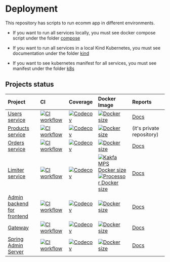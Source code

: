 # Deployment

This repository has scripts to run ecomm app in different environments.

- If you want to run all services locally, you must see docker compose script under the folder [compose](./compose)

- If you want to run all services in a local Kind Kubernetes, you must see documentation under the folder [kind](./kind)

- If you want to see kubernetes manifest for all services, you must see manifest under the folder [k8s](./k8s)


## Projects status

| Project                                                                  | CI                                                                                                                                                                                                                                 | Coverage                                                                                                                                                                     | Docker Image                                                                                                                                                                                                                                                                                                                                                                                                                   | Reports                                                  |
|:-------------------------------------------------------------------------|:-----------------------------------------------------------------------------------------------------------------------------------------------------------------------------------------------------------------------------------|:-----------------------------------------------------------------------------------------------------------------------------------------------------------------------------|:-------------------------------------------------------------------------------------------------------------------------------------------------------------------------------------------------------------------------------------------------------------------------------------------------------------------------------------------------------------------------------------------------------------------------------|:---------------------------------------------------------|
| [Users service](https://github.com/sjexpos/ecomm-users-service)          | [![CI workflow](https://img.shields.io/github/actions/workflow/status/sjexpos/ecomm-users-service/ci.yaml?branch=main&label=&logo=github&style=plastic)](https://github.com/sjexpos/ecomm-users-service/actions?workflow=CI)       | [![Codecov](https://img.shields.io/codecov/c/github/sjexpos/ecomm-users-service?logo=codecov&label=&style=plastic)](https://codecov.io/gh/sjexpos/ecomm-users-service)       | [![Docker size](https://img.shields.io/docker/image-size/sjexposecomm/users-service?logo=docker&label=&style=plastic)](https://hub.docker.com/r/sjexposecomm/users-service/tags)                                                                                                                                                                                                                                               | [Docs](https://sjexpos.github.io/ecomm-users-service/)   |
| [Products service](https://github.com/sjexpos/ecomm-products-service)    | [![CI workflow](https://img.shields.io/github/actions/workflow/status/sjexpos/ecomm-products-service/ci.yaml?branch=main&label=&logo=github&style=plastic)](https://github.com/sjexpos/ecomm-products-service/actions?workflow=CI) | [![Codecov](https://img.shields.io/codecov/c/github/sjexpos/ecomm-products-service?logo=codecov&label=&style=plastic)](https://codecov.io/gh/sjexpos/ecomm-products-service) | [![Docker size](https://img.shields.io/docker/image-size/sjexposecomm/products-service?logo=docker&label=&style=plastic)](https://hub.docker.com/r/sjexposecomm/products-service/tags)                                                                                                                                                                                                                                         | (it's private repository)                                |
| [Orders service](https://github.com/sjexpos/ecomm-orders-service)        | [![CI workflow](https://img.shields.io/github/actions/workflow/status/sjexpos/ecomm-orders-service/ci.yaml?branch=main&label=&logo=github&style=plastic)](https://github.com/sjexpos/ecomm-orders-service/actions?workflow=CI)     | [![Codecov](https://img.shields.io/codecov/c/github/sjexpos/ecomm-orders-service?logo=codecov&label=&style=plastic)](https://codecov.io/gh/sjexpos/ecomm-orders-service)     | [![Docker size](https://img.shields.io/docker/image-size/sjexposecomm/orders-service?logo=docker&label=&style=plastic)](https://hub.docker.com/r/sjexposecomm/orders-service/tags)                                                                                                                                                                                                                                             | [Docs](https://sjexpos.github.io/ecomm-orders-service/)  |
| [Limiter service](https://github.com/sjexpos/ecomm-limiter-service)      | [![CI workflow](https://img.shields.io/github/actions/workflow/status/sjexpos/ecomm-limiter-service/ci.yaml?branch=main&label=&logo=github&style=plastic)](https://github.com/sjexpos/ecomm-limiter-service/actions?workflow=CI)   | [![Codecov](https://img.shields.io/codecov/c/github/sjexpos/ecomm-limiter-service?logo=codecov&label=&style=plastic)](https://codecov.io/gh/sjexpos/ecomm-limiter-service)   | [![Kakfa MPS Docker size](https://img.shields.io/docker/image-size/sjexposecomm/limiter-kafka-mps?logo=docker&style=plastic&label=Kakfa%20MPS)](https://hub.docker.com/r/sjexposecomm/limiter-kafka-mps/tags) <br> [![Processor Docker size](https://img.shields.io/docker/image-size/sjexposecomm/limiter-processor?logo=docker&style=plastic&label=Processor)](https://hub.docker.com/r/sjexposecomm/limiter-processor/tags) | [Docs](https://sjexpos.github.io/ecomm-limiter-service/) |
| [Admin backend for frontend](https://github.com/sjexpos/ecomm-admin-bff) | [![CI workflow](https://img.shields.io/github/actions/workflow/status/sjexpos/ecomm-admin-bff/ci.yaml?branch=main&label=&logo=github&style=plastic)](https://github.com/sjexpos/ecomm-admin-bff/actions?workflow=CI)               | [![Codecov](https://img.shields.io/codecov/c/github/sjexpos/ecomm-admin-bff?logo=codecov&label=&style=plastic)](https://codecov.io/gh/sjexpos/ecomm-admin-bff)               | [![Docker size](https://img.shields.io/docker/image-size/sjexposecomm/admin-bff?logo=docker&label=&style=plastic)](https://hub.docker.com/r/sjexposecomm/admin-bff/tags)                                                                                                                                                                                                                                                       | [Docs](https://sjexpos.github.io/ecomm-admin-bff/)       |
| [Gateway](https://github.com/sjexpos/ecomm-gateway)                      | [![CI workflow](https://img.shields.io/github/actions/workflow/status/sjexpos/ecomm-gateway/ci.yaml?branch=main&label=&logo=github&style=plastic)](https://github.com/sjexpos/ecomm-gateway/actions?workflow=CI)                   | [![Codecov](https://img.shields.io/codecov/c/github/sjexpos/ecomm-gateway?logo=codecov&label=&style=plastic)](https://codecov.io/gh/sjexpos/ecomm-gateway)                   | [![Docker size](https://img.shields.io/docker/image-size/sjexposecomm/gateway?logo=docker&label=&style=plastic)](https://hub.docker.com/r/sjexposecomm/gateway/tags)                                                                                                                                                                                                                                                           | [Docs](https://sjexpos.github.io/ecomm-gateway/)         |
| [Spring Admin Server](https://github.com/sjexpos/ecomm-monitoring)       | [![CI workflow](https://img.shields.io/github/actions/workflow/status/sjexpos/ecomm-monitoring/ci.yaml?branch=main&label=&logo=github&style=plastic)](https://github.com/sjexpos/ecomm-monitoring/actions?workflow=CI)             | [![Codecov](https://img.shields.io/codecov/c/github/sjexpos/ecomm-monitoring?logo=codecov&label=&style=plastic)](https://codecov.io/gh/sjexpos/ecomm-monitoring)             | [![Docker size](https://img.shields.io/docker/image-size/sjexposecomm/monitoring?logo=docker&label=&style=plastic)](https://hub.docker.com/r/sjexposecomm/monitoring/tags)                                                                                                                                                                                                                                                     | [Docs](https://sjexpos.github.io/ecomm-monitoring/)
